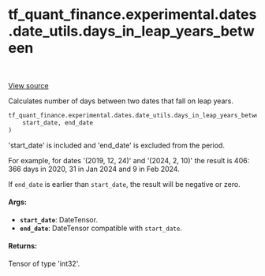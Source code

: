 <div itemscope itemtype="http://developers.google.com/ReferenceObject">
<meta itemprop="name" content="tf_quant_finance.experimental.dates.date_utils.days_in_leap_years_between" />
<meta itemprop="path" content="Stable" />
</div>

# tf_quant_finance.experimental.dates.date_utils.days_in_leap_years_between

<!-- Insert buttons and diff -->

<table class="tfo-notebook-buttons tfo-api" align="left">
</table>

<a target="_blank" href="https://github.com/google/tf-quant-finance/blob/master/tf_quant_finance/experimental/dates/date_utils.py">View source</a>



Calculates number of days between two dates that fall on leap years.

```python
tf_quant_finance.experimental.dates.date_utils.days_in_leap_years_between(
    start_date, end_date
)
```



<!-- Placeholder for "Used in" -->

'start_date' is included and 'end_date' is excluded from the period.

For example, for dates '(2019, 12, 24)' and '(2024, 2, 10)' the result is
406: 366 days in 2020, 31 in Jan 2024 and 9 in Feb 2024.

If `end_date` is earlier than `start_date`, the result will be negative or
zero.

#### Args:


* <b>`start_date`</b>: DateTensor.
* <b>`end_date`</b>: DateTensor compatible with `start_date`.


#### Returns:

Tensor of type 'int32'.
